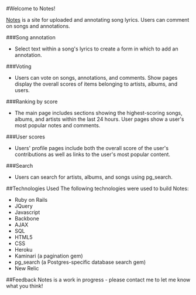 #Welcome to Notes!

[Notes](www.jacksondunnpopkin.com) is a site for uploaded and annotating song
lyrics. Users can comment on songs and annotations.

###Song annotation
* Select text within a song's lyrics to create a form in which to add an
annotation.

###Voting
* Users can vote on songs, annotations, and comments. Show pages display the
overall scores of items belonging to artists, albums, and users.

###Ranking by score
* The main page includes sections showing the highest-scoring songs, albums, and
artists within the last 24 hours. User pages show a user's most popular notes
and comments.

###User scores
* Users' profile pages include both the overall score of the user's
contributions as well as links to the user's most popular content.

###Search
* Users can search for artists, albums, and songs using pg_search.

##Technologies Used
The following technologies were used to build Notes:
* Ruby on Rails
* JQuery
* Javascript
* Backbone
* AJAX
* SQL
* HTML5
* CSS
* Heroku
* Kaminari (a pagination gem)
* pg_search (a Postgres-specific database search gem)
* New Relic

##Feedback
Notes is a work in progress - please contact me to let me know
what you think!